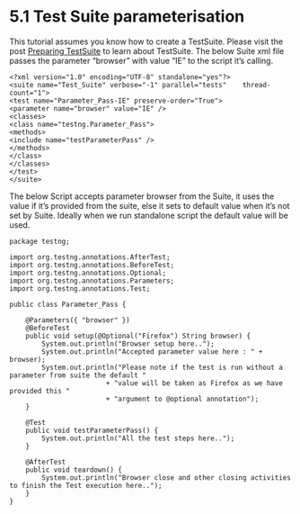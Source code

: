 # 5.1 Test Suite parameterisation

This tutorial assumes you know how to create a TestSuite. Please visit the post [Preparing TestSuite](https://nsaikiran.gitbooks.io/seleniumautomation/content/3.5-sample-test-suite.html) to learn about TestSuite. The below Suite xml file passes the parameter “browser” with value “IE” to the script it’s calling.

```text
<?xml version="1.0" encoding="UTF-8" standalone="yes"?>
<suite name="Test_Suite" verbose="-1" parallel="tests"    thread-count="1">
<test name="Parameter_Pass-IE" preserve-order="True">
<parameter name="browser" value="IE" />
<classes>
<class name="testng.Parameter_Pass">
<methods>
<include name="testParameterPass" />
</methods>
</class>
</classes>
</test>
</suite>
```

The below Script accepts parameter browser from the Suite, it uses the value if it’s provided from the suite, else it sets to default value when it’s not set by Suite. Ideally when we run standalone script the default value will be used.

```text
package testng;

import org.testng.annotations.AfterTest;
import org.testng.annotations.BeforeTest;
import org.testng.annotations.Optional;
import org.testng.annotations.Parameters;
import org.testng.annotations.Test;

public class Parameter_Pass {

    @Parameters({ "browser" })
    @BeforeTest
    public void setup(@Optional("Firefox") String browser) {
        System.out.println("Browser setup here..");
        System.out.println("Accepted parameter value here : " + browser);
        System.out.println("Please note if the test is run without a parameter from suite the default "
                        + "value will be taken as Firefox as we have provided this "
                        + "argument to @optional annotation");
    }

    @Test
    public void testParameterPass() {
        System.out.println("All the test steps here..");
    }

    @AfterTest
    public void teardown() {
        System.out.println("Browser close and other closing activities to finish the Test execution here..");
    }
}
```

